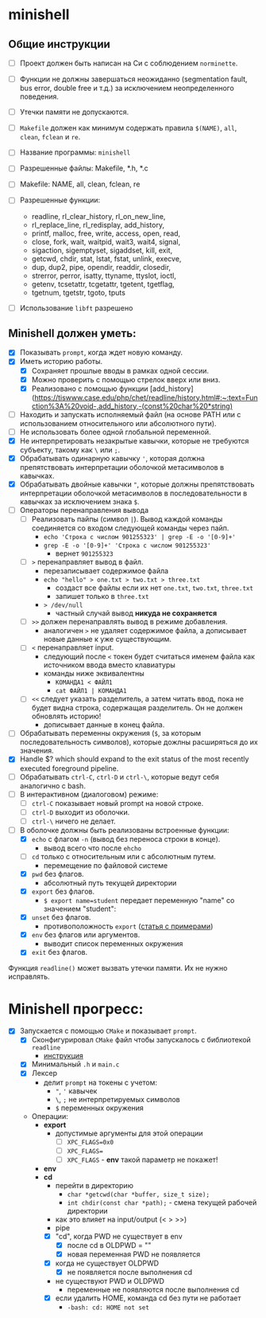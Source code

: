 # minishell

## Общие инструкции

- [ ] Проект должен быть написан на Си с соблюдением `norminette`.
- [ ] Функции не должны завершаться неожиданно (segmentation fault, bus error, double free и т.д.) за исключением
  неопределенного поведения.
- [ ] Утечки памяти не допускаются.
- [ ] `Makefile` должен как минимум содержать правила `$(NAME)`, `all`, `clean`, `fclean` и `re`.

- [ ] Название программы: `minishell`
- [ ] Разрешенные файлы: Makefile, *.h, *.c
- [ ] Makefile: NAME, all, clean, fclean, re
- [ ] Разрешенные функции:
    - readline, rl_clear_history, rl_on_new_line,
    - rl_replace_line, rl_redisplay, add_history,
    - printf, malloc, free, write, access, open, read,
    - close, fork, wait, waitpid, wait3, wait4, signal,
    - sigaction, sigemptyset, sigaddset, kill, exit,
    - getcwd, chdir, stat, lstat, fstat, unlink, execve,
    - dup, dup2, pipe, opendir, readdir, closedir,
    - strerror, perror, isatty, ttyname, ttyslot, ioctl,
    - getenv, tcsetattr, tcgetattr, tgetent, tgetflag,
    - tgetnum, tgetstr, tgoto, tputs
- [ ] Использование `libft` разрешено

## Minishell должен уметь:

- [x] Показывать `prompt`, когда ждет новую команду.
- [x] Иметь историю работы.
    - [x] Сохраняет прошлые вводы в рамках одной сессии.
    - [x] Можно проверить с помощью стрелок вверх или вниз.
    - [x] Реализовано с помощью функции [add_history](https://tiswww.case.edu/php/chet/readline/history.html#:~:text=Function%3A%20void-,add_history,-(const%20char%20*string)
- [ ] Находить и запускать исполняемый файл (на основе PATH или с использованием относительного или абсолютного пути).
- [ ] Не использовать более одной глобальной переменной.
- [x] Не интерпретировать незакрытые кавычки, которые не требуются субъекту, такому как `\` или `;`.
- [x] Обрабатывать одинарную кавычку `'`, которая должна препятствовать интерпретации оболочкой метасимволов в кавычках.
- [x] Обрабатывать двойные кавычки `"`, которые должны препятствовать интерпретации оболочкой метасимволов в
  последовательности в кавычках за исключением знака `$`.
- [ ] Операторы перенаправления вывода
    - [ ] Реализовать пайпы (символ `|`). Вывод каждой команды соединяется со входом следующей команды через пайп.
      - `echo 'Строка с числом 901255323' | grep -E -o '[0-9]+'`
      - `grep -E -o '[0-9]+' 'Строка с числом 901255323'`
        - вернет `901255323`
    - [ ] `>` перенаправляет вывод в файл.
      - перезаписывает содержимое файла
      - `echo "hello" > one.txt > two.txt > three.txt`
        - создаст все файлы если их нет `one.txt`, `two.txt`, `three.txt`
        - запишет только в `three.txt`
      - `> /dev/null`
        - частный случай вывод **никуда не сохраняется**
    - [ ] `>>` должен перенаправлять вывод в режиме добавления.
      - аналогичен `>` не удаляет содержимое файла, а дописывает новые данные к уже существующим.
    - [ ] `<` перенаправляет input.
      - следующий после `<` токен будет считаться именем файла как источником ввода вместо клавиатуры  
      - команды ниже эквивалентны 
        - `КОМАНДА1 < ФАЙЛ1`
        - `cat ФАЙЛ1 | КОМАНДА1`
    - [ ] `<<` следует указать разделитель, а затем читать ввод, пока не будет видна строка, содержащая разделитель. Он не должен обновлять историю!
      - дописывает данные в конец файла.
- [ ] Обрабатывать переменны окружения (`$`, за которым последовательность символов), которые дожлны расширяться до их
  значения.
- [x] Handle $? which should expand to the exit status of the most recently executed foreground pipeline.
- [ ] Обрабатывать `ctrl-C`, `ctrl-D` и `ctrl-\`, которые ведут себя аналогично с bash.
- [ ] В интерактивном (диалоговом) режиме:
    - [ ] `ctrl-C` показывает новый prompt на новой строке.
    - [ ] `ctrl-D` выходит из оболочки.
    - [ ] `ctrl-\` ничего не делает.
- [ ] В оболочке должны быть реализованы встроенные функции:
    - [x] `echo` с флагом `-n` (вывод без переноса строки в конце).
      - вывод всего что после `ehcho`
    - [ ] `cd` только с относительным или с абсолютным путем.
      - перемещение по файловой системе
    - [x] `pwd` без флагов.
      - абсолютный путь текущей директории
    - [x] `export` без флагов.
      - `$ export name=student` передает переменную "name" со значением "student":
    - [x] `unset` без флагов.
      - противоположность `export` ([статья с примерами](https://www.cyberciti.biz/faq/linux-osx-bsd-unix-bash-undefine-environment-variable/))
    - [x] `env` без флагов или аргументов.
      - выводит список переменных окружения
    - [x] `exit` без флагов.

Функция `readline()` может вызвать утечки памяти. Их не нужно исправлять.

# Minishell прогресс:

- [x] Запускается с помощью `CMake` и показывает `prompt`.
    - [x] Сконфигурировал `CMake` файл чтобы запускалось с библиотекой `readline`
      - [инструкция](https://youtrack.jetbrains.com/issue/CPP-12828/CMake-Readline-Support)
    - [x] Минимальный `.h` и `main.c`
    - [x] Лексер
      - делит `prompt` на токены с учетом:
        - `"`, `'` кавычек
        - `\`, `;` не интерпретируемых символов
        - `$` переменных окружения
    - Операции:
      - **export**
        - допустимые аргументы для этой операции
          - [ ] `XPC_FLAGS=0x0`
          - [ ] `XPC_FLAGS=`
          - [ ] `XPC_FLAGS` - **env** такой параметр не покажет!
      - **env**
      - **cd**
        - перейти в директорию
          - `char *getcwd(char *buffer, size_t size);` 
          - `int chdir(const char *path);` - смена текущей рабочей директории
        - как это влияет на input/output (< > >>)
        - pipe
        - [x] "cd", когда PWD не существует в env
          - [x] после cd в OLDPWD = ""
          - [x] новая переменная PWD не появляется
        - [x] когда не существует OLDPWD
          - [x] не появляется после выполнения cd
        - не существуют PWD и OLDPWD
          - переменные не появляются после выполнения cd
        - [x] если удалить HOME, команда cd без пути не работает
          - `-bash: cd: HOME not set`
